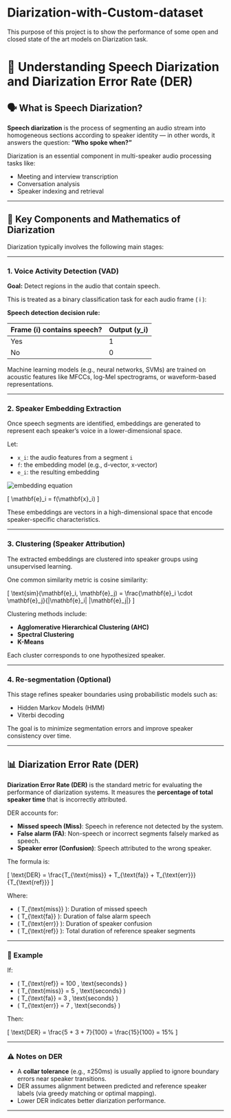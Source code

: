 # Diarization-with-Custom-dataset
This purpose of this project is to show the performance of some open and closed state of the art models on Diarization task.

# 🧠 Understanding Speech Diarization and Diarization Error Rate (DER)

## 🗣️ What is Speech Diarization?

**Speech diarization** is the process of segmenting an audio stream into homogeneous sections according to speaker identity — in other words, it answers the question: **“Who spoke when?”**

Diarization is an essential component in multi-speaker audio processing tasks like:
- Meeting and interview transcription
- Conversation analysis
- Speaker indexing and retrieval

---

## 📐 Key Components and Mathematics of Diarization

Diarization typically involves the following main stages:

---

### 1. Voice Activity Detection (VAD)

**Goal:** Detect regions in the audio that contain speech.

This is treated as a binary classification task for each audio frame \( i \):

**Speech detection decision rule:**

| Frame \(i\) contains speech? | Output \(y_i\) |
|-----------------------------|----------------|
| Yes                         | 1              |
| No                          | 0              |


Machine learning models (e.g., neural networks, SVMs) are trained on acoustic features like MFCCs, log-Mel spectrograms, or waveform-based representations.

---

### 2. Speaker Embedding Extraction

Once speech segments are identified, embeddings are generated to represent each speaker’s voice in a lower-dimensional space.

Let:
- `x_i`: the audio features from a segment `i`
- `f`: the embedding model (e.g., d-vector, x-vector)
- `e_i`: the resulting embedding

![embedding equation](https://latex.codecogs.com/png.image?\dpi{110}&space;\mathbf{e}_i&space;=&space;f(\mathbf{x}_i))


\[
\mathbf{e}_i = f(\mathbf{x}_i)
\]

These embeddings are vectors in a high-dimensional space that encode speaker-specific characteristics.

---

### 3. Clustering (Speaker Attribution)

The extracted embeddings are clustered into speaker groups using unsupervised learning.

One common similarity metric is cosine similarity:

\[
\text{sim}(\mathbf{e}_i, \mathbf{e}_j) = \frac{\mathbf{e}_i \cdot \mathbf{e}_j}{\|\mathbf{e}_i\| \|\mathbf{e}_j\|}
\]

Clustering methods include:
- **Agglomerative Hierarchical Clustering (AHC)**
- **Spectral Clustering**
- **K-Means**

Each cluster corresponds to one hypothesized speaker.

---

### 4. Re-segmentation (Optional)

This stage refines speaker boundaries using probabilistic models such as:
- Hidden Markov Models (HMM)
- Viterbi decoding

The goal is to minimize segmentation errors and improve speaker consistency over time.

---

## 📊 Diarization Error Rate (DER)

**Diarization Error Rate (DER)** is the standard metric for evaluating the performance of diarization systems. It measures the **percentage of total speaker time** that is incorrectly attributed.

DER accounts for:
- **Missed speech (Miss)**: Speech in reference not detected by the system.
- **False alarm (FA)**: Non-speech or incorrect segments falsely marked as speech.
- **Speaker error (Confusion)**: Speech attributed to the wrong speaker.

The formula is:

\[
\text{DER} = \frac{T_{\text{miss}} + T_{\text{fa}} + T_{\text{err}}}{T_{\text{ref}}}
\]

Where:
- \( T_{\text{miss}} \): Duration of missed speech
- \( T_{\text{fa}} \): Duration of false alarm speech
- \( T_{\text{err}} \): Duration of speaker confusion
- \( T_{\text{ref}} \): Total duration of reference speaker segments

---

### 🧮 Example

If:
- \( T_{\text{ref}} = 100 \, \text{seconds} \)
- \( T_{\text{miss}} = 5 \, \text{seconds} \)
- \( T_{\text{fa}} = 3 \, \text{seconds} \)
- \( T_{\text{err}} = 7 \, \text{seconds} \)

Then:

\[
\text{DER} = \frac{5 + 3 + 7}{100} = \frac{15}{100} = 15\%
\]

---

### ⚠️ Notes on DER

- A **collar tolerance** (e.g., ±250ms) is usually applied to ignore boundary errors near speaker transitions.
- DER assumes alignment between predicted and reference speaker labels (via greedy matching or optimal mapping).
- Lower DER indicates better diarization performance.

---
